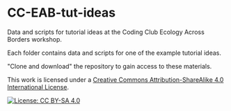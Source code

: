 # CC-EAB-tut-ideas
Data and scripts for tutorial ideas at the Coding Club Ecology Across Borders workshop.

Each folder contains data and scripts for one of the example tutorial ideas. 

"Clone and download" the repository to gain access to these materials.

This work is licensed under a [Creative Commons Attribution-ShareAlike 4.0 International License](https://creativecommons.org/licenses/by-sa/4.0/).

[![License: CC BY-SA 4.0](https://licensebuttons.net/l/by-sa/4.0/80x15.png)](https://creativecommons.org/licenses/by-sa/4.0/)

